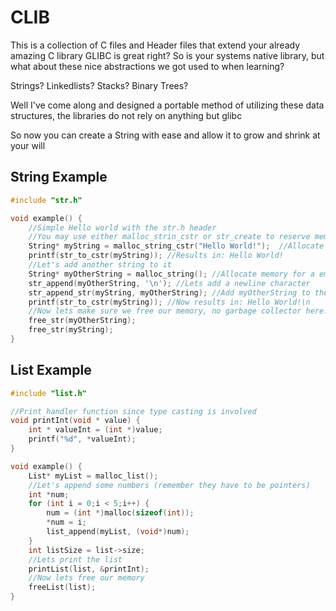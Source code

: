 # CLIB

This is a collection of C files and Header files that extend your already amazing C library
GLIBC is great right? So is your systems native library, but what about these nice abstractions we got used to when learning?

Strings?
Linkedlists?
Stacks?
Binary Trees?

Well I've come along and designed a portable method of utilizing these data structures, the libraries do not rely on anything but glibc

So now you can create a String with ease and allow it to grow and shrink at your will

## String Example
```c
#include "str.h"

void example() {
	//Simple Hello world with the str.h header
	//You may use either malloc_strin_cstr or str_create to reserve memory with a predefined series of characters
	String* myString = malloc_string_cstr("Hello World!");	//Allocate memory for our string and presign it the value of Hello World!
	printf(str_to_cstr(myString)); //Results in: Hello World!
	//Let's add another string to it
	String* myOtherString = malloc_string(); //Allocate memory for a empty string
	str_append(myOtherString, '\n'); //Lets add a newline character
	str_append_str(myString, myOtherString); //Add myOtherString to the end of myString
	printf(str_to_cstr(myString)); //Now results in: Hello World!\n
	//Now lets make sure we free our memory, no garbage collector here!
	free_str(myOtherString);
	free_str(myString);
}
```

## List Example
```c
#include "list.h"

//Print handler function since type casting is involved
void printInt(void * value) {
	int * valueInt = (int *)value;
	printf("%d", *valueInt);
}

void example() {
	List* myList = malloc_list();
	//Let's append some numbers (remember they have to be pointers)
	int *num;
	for (int i = 0;i < 5;i++) {
		num = (int *)malloc(sizeof(int));
		*num = i;
		list_append(myList, (void*)num);
	}
	int listSize = list->size;
	//Lets print the list
	printList(list, &printInt);
	//Now lets free our memory
	freeList(list);
}

```
